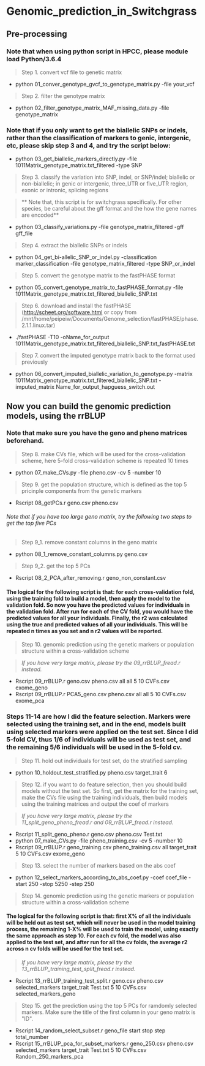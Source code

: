 # Genomic_prediction_in_Switchgrass

## Pre-processing
### Note that when using python script in HPCC, please module load Python/3.6.4

> Step 1. convert vcf file to genetic matrix
 - python 01_conver_genotype_gvcf_to_genotype_matrix.py -file your_vcf
 
> Step 2. filter the genotype matrix
 - python 02_filter_genotype_matrix_MAF_missing_data.py -file genotype_matrix
 
### Note that if you only want to get the biallelic SNPs or indels, rather than the classification of markers to genic, intergenic, etc, please skip step 3 and 4, and try the script below:
 - python 03_get_biallelic_markers_directly.py -file 1011Matrix_genotype_matrix.txt_filtered -type SNP

> Step 3. classify the variation into SNP, indel, or SNP/indel; biallelic or non-biallelic; in genic or intergenic, three_UTR or five_UTR region, exonic or intronic, splicing regions

> ** Note that, this script is for switchgrass specifically. For other species, be careful about the gff format and the how the gene names are encoded**

 - python 03_classify_variations.py -file genotype_matrix_filtered -gff gff_file

> Step 4. extract the biallelic SNPs or indels
 - python 04_get_bi-allelic_SNP_or_indel.py -classification marker_classification -file genotype_matrix_filtered -type SNP_or_indel

 
> Step 5. convert the genotype matrix to the fastPHASE format
 - python 05_convert_genotype_matrix_to_fastPHASE_format.py -file 1011Matrix_genotype_matrix.txt_filtered_biallelic_SNP.txt
 
> Step 6. download and install the fastPHASE (http://scheet.org/software.html or copy from /mnt/home/peipeiw/Documents/Genome_selection/fastPHASE/phase.2.1.1.linux.tar)
 - ./fastPHASE -T10 -oName_for_output 1011Matrix_genotype_matrix.txt_filtered_biallelic_SNP.txt_fastPHASE.txt

> Step 7. convert the imputed genotype matrix back to the format used previously
 - python 06_convert_imputed_biallelic_variation_to_genotype.py -matrix 1011Matrix_genotype_matrix.txt_filtered_biallelic_SNP.txt -imputed_matrix Name_for_output_hapguess_switch.out
 
 
## Now you can build the genomic prediction models, using the rrBLUP
### Note that make sure you have the geno and pheno matrices beforehand.
> Step 8. make CVs file, which will be used for the cross-validation scheme, here 5-fold cross-validation scheme is repeated 10 times
 - python 07_make_CVs.py -file pheno.csv -cv 5 -number 10

> Step 9. get the population structure, which is defined as the top 5 pricinple components from the genetic markers
 - Rscript 08_getPCs.r geno.csv pheno.csv
 
###### Note that if you have too large geno matrix, try the following two steps to get the top five PCs
> Step 9_1. remove constant columns in the geno matrix
 - python 08_1_remove_constant_columns.py geno.csv
 
> Step 9_2. get the top 5 PCs
 - Rscript 08_2_PCA_after_removing.r geno_non_constant.csv

#### The logical for the following script is that: for each cross-validation fold, using the training fold to build a model, then apply the model to the validation fold. So now you have the predicted values for individuals in the  validation fold. After run for each of the CV fold, you would have the predicted values for all your individuals. Finally, the r2 was calculated using the true and predicted values of all your individuals. This will be repeated n times as you set and n r2 values will be reported.
> Step 10. genomic prediction using the genetic markers or population structure within a cross-validation scheme

> *If you have very large matrix, please try the 09_rrBLUP_fread.r instead.*
 - Rscript 09_rrBLUP.r geno.csv pheno.csv all all 5 10 CVFs.csv exome_geno
 - Rscript 09_rrBLUP.r PCA5_geno.csv pheno.csv all all 5 10 CVFs.csv exome_pca


### Steps 11-14 are how I did the feature selection. Markers were selected using the training set, and in the end, models built using selected markers were applied on the test set. Since I did 5-fold CV, thus 1/6 of individuals will be used as test set, and the remaining 5/6 individuals will be used in the 5-fold cv.

> Step 11. hold out individuals for test set, do the stratified sampling
 - python 10_holdout_test_stratified.py pheno.csv target_trait 6

> Step 12. if you want to do feature selection, then you should build models without the test set. So first, get the matrix for the training set, make the CVs file using the training individuals, then build models using the training matrices and output the coef of markers

> *If you have very large matrix, please try the 11_split_geno_pheno_fread.r and 09_rrBLUP_fread.r instead.*
 - Rscript 11_split_geno_pheno.r geno.csv pheno.csv Test.txt
 - python 07_make_CVs.py -file pheno_training.csv -cv 5 -number 10
 - Rscript 09_rrBLUP.r geno_training.csv pheno_training.csv all target_trait 5 10 CVFs.csv exome_geno

> Step 13. select the number of markers based on the abs coef
 - python 12_select_markers_according_to_abs_coef.py  -coef coef_file -start 250 -stop 5250 -step 250

> Step 14. genomic prediction using the genetic markers or population structure within a cross-validation scheme

#### The logical for the following script is that: first X% of all the individuals will be held out as test set, which will never be used in the model training process, the remaining 1-X% will be used to train the model, using exactly the same approach as step 10. For each cv fold, the model was also applied to the test set, and after run for all the cv folds, the average r2 across n cv folds will be used for the test set. 

> *If you have very large matrix, please try the 13_rrBLUP_training_test_split_fread.r instead.*
 - Rscript 13_rrBLUP_training_test_split.r geno.csv pheno.csv selected_markers target_trait Test.txt 5 10 CVFs.csv selected_markers_geno

> Step 15. get the prediction using the top 5 PCs for ramdomly selected markers. Make sure the title of the first column in your geno matrix is "ID".
 - Rscript 14_random_select_subset.r geno_file start stop step total_number
 - Rscript 15_rrBLUP_pca_for_subset_markers.r geno_250.csv pheno.csv selected_markers target_trait Test.txt 5 10 CVFs.csv Random_250_markers_pca
 